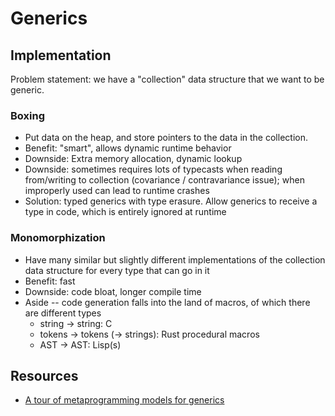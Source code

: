 # Generics

## Implementation

Problem statement: we have a "collection" data structure that we want to be generic.

### Boxing

- Put data on the heap, and store pointers to the data in the collection.
- Benefit: "smart", allows dynamic runtime behavior
- Downside: Extra memory allocation, dynamic lookup
- Downside: sometimes requires lots of typecasts when reading from/writing to collection (covariance / contravariance issue); when improperly used can lead to runtime crashes
- Solution: typed generics with type erasure. Allow generics to receive a type in code, which is entirely ignored at runtime

### Monomorphization

- Have many similar but slightly different implementations of the collection data structure for every type that can go in it
- Benefit: fast
- Downside: code bloat, longer compile time
- Aside -- code generation falls into the land of macros, of which there are different types
   - string -> string: C
   - tokens -> tokens (-> strings): Rust procedural macros
   - AST -> AST: Lisp(s)

## Resources

- [A tour of metaprogramming models for generics](https://thume.ca/2019/07/14/a-tour-of-metaprogramming-models-for-generics/)

